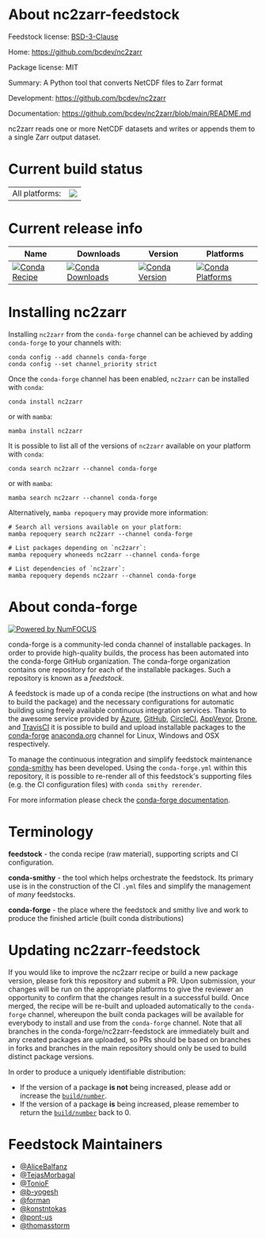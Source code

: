 About nc2zarr-feedstock
=======================

Feedstock license: [BSD-3-Clause](https://github.com/conda-forge/nc2zarr-feedstock/blob/main/LICENSE.txt)

Home: https://github.com/bcdev/nc2zarr

Package license: MIT

Summary: A Python tool that converts NetCDF files to Zarr format

Development: https://github.com/bcdev/nc2zarr

Documentation: https://github.com/bcdev/nc2zarr/blob/main/README.md

nc2zarr reads one or more NetCDF datasets and writes or appends them
to a single Zarr output dataset.


Current build status
====================


<table><tr><td>All platforms:</td>
    <td>
      <a href="https://dev.azure.com/conda-forge/feedstock-builds/_build/latest?definitionId=11670&branchName=main">
        <img src="https://dev.azure.com/conda-forge/feedstock-builds/_apis/build/status/nc2zarr-feedstock?branchName=main">
      </a>
    </td>
  </tr>
</table>

Current release info
====================

| Name | Downloads | Version | Platforms |
| --- | --- | --- | --- |
| [![Conda Recipe](https://img.shields.io/badge/recipe-nc2zarr-green.svg)](https://anaconda.org/conda-forge/nc2zarr) | [![Conda Downloads](https://img.shields.io/conda/dn/conda-forge/nc2zarr.svg)](https://anaconda.org/conda-forge/nc2zarr) | [![Conda Version](https://img.shields.io/conda/vn/conda-forge/nc2zarr.svg)](https://anaconda.org/conda-forge/nc2zarr) | [![Conda Platforms](https://img.shields.io/conda/pn/conda-forge/nc2zarr.svg)](https://anaconda.org/conda-forge/nc2zarr) |

Installing nc2zarr
==================

Installing `nc2zarr` from the `conda-forge` channel can be achieved by adding `conda-forge` to your channels with:

```
conda config --add channels conda-forge
conda config --set channel_priority strict
```

Once the `conda-forge` channel has been enabled, `nc2zarr` can be installed with `conda`:

```
conda install nc2zarr
```

or with `mamba`:

```
mamba install nc2zarr
```

It is possible to list all of the versions of `nc2zarr` available on your platform with `conda`:

```
conda search nc2zarr --channel conda-forge
```

or with `mamba`:

```
mamba search nc2zarr --channel conda-forge
```

Alternatively, `mamba repoquery` may provide more information:

```
# Search all versions available on your platform:
mamba repoquery search nc2zarr --channel conda-forge

# List packages depending on `nc2zarr`:
mamba repoquery whoneeds nc2zarr --channel conda-forge

# List dependencies of `nc2zarr`:
mamba repoquery depends nc2zarr --channel conda-forge
```


About conda-forge
=================

[![Powered by
NumFOCUS](https://img.shields.io/badge/powered%20by-NumFOCUS-orange.svg?style=flat&colorA=E1523D&colorB=007D8A)](https://numfocus.org)

conda-forge is a community-led conda channel of installable packages.
In order to provide high-quality builds, the process has been automated into the
conda-forge GitHub organization. The conda-forge organization contains one repository
for each of the installable packages. Such a repository is known as a *feedstock*.

A feedstock is made up of a conda recipe (the instructions on what and how to build
the package) and the necessary configurations for automatic building using freely
available continuous integration services. Thanks to the awesome service provided by
[Azure](https://azure.microsoft.com/en-us/services/devops/), [GitHub](https://github.com/),
[CircleCI](https://circleci.com/), [AppVeyor](https://www.appveyor.com/),
[Drone](https://cloud.drone.io/welcome), and [TravisCI](https://travis-ci.com/)
it is possible to build and upload installable packages to the
[conda-forge](https://anaconda.org/conda-forge) [anaconda.org](https://anaconda.org/)
channel for Linux, Windows and OSX respectively.

To manage the continuous integration and simplify feedstock maintenance
[conda-smithy](https://github.com/conda-forge/conda-smithy) has been developed.
Using the ``conda-forge.yml`` within this repository, it is possible to re-render all of
this feedstock's supporting files (e.g. the CI configuration files) with ``conda smithy rerender``.

For more information please check the [conda-forge documentation](https://conda-forge.org/docs/).

Terminology
===========

**feedstock** - the conda recipe (raw material), supporting scripts and CI configuration.

**conda-smithy** - the tool which helps orchestrate the feedstock.
                   Its primary use is in the construction of the CI ``.yml`` files
                   and simplify the management of *many* feedstocks.

**conda-forge** - the place where the feedstock and smithy live and work to
                  produce the finished article (built conda distributions)


Updating nc2zarr-feedstock
==========================

If you would like to improve the nc2zarr recipe or build a new
package version, please fork this repository and submit a PR. Upon submission,
your changes will be run on the appropriate platforms to give the reviewer an
opportunity to confirm that the changes result in a successful build. Once
merged, the recipe will be re-built and uploaded automatically to the
`conda-forge` channel, whereupon the built conda packages will be available for
everybody to install and use from the `conda-forge` channel.
Note that all branches in the conda-forge/nc2zarr-feedstock are
immediately built and any created packages are uploaded, so PRs should be based
on branches in forks and branches in the main repository should only be used to
build distinct package versions.

In order to produce a uniquely identifiable distribution:
 * If the version of a package **is not** being increased, please add or increase
   the [``build/number``](https://docs.conda.io/projects/conda-build/en/latest/resources/define-metadata.html#build-number-and-string).
 * If the version of a package **is** being increased, please remember to return
   the [``build/number``](https://docs.conda.io/projects/conda-build/en/latest/resources/define-metadata.html#build-number-and-string)
   back to 0.

Feedstock Maintainers
=====================

* [@AliceBalfanz](https://github.com/AliceBalfanz/)
* [@TejasMorbagal](https://github.com/TejasMorbagal/)
* [@TonioF](https://github.com/TonioF/)
* [@b-yogesh](https://github.com/b-yogesh/)
* [@forman](https://github.com/forman/)
* [@konstntokas](https://github.com/konstntokas/)
* [@pont-us](https://github.com/pont-us/)
* [@thomasstorm](https://github.com/thomasstorm/)

